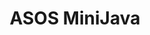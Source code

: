 ---
layout: page
title: ASOS MiniJava
permalink: /SLE2023/ASOSMiniJava
redirect: https://github.com/gwendal-jouneaux/ASOS-Lang/blob/main/MiniJava_ASOS/src/miniJava_ASOS/MiniJava.AdaptSem
---